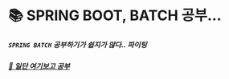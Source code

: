 # :books: SPRING BOOT, BATCH 공부...
##### `SPRING BATCH` 공부하기가 쉽지가 않다.. 파이팅

##### [:pencil: 일단 여기보고 공부 ](https://howtodoinjava.com/spring-batch/java-config-multiple-steps/)
